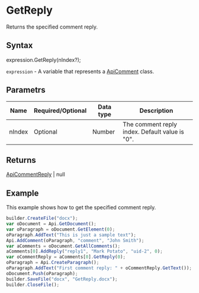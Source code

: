 # GetReply

Returns the specified comment reply.

## Syntax

expression.GetReply(nIndex?);

`expression` - A variable that represents a [ApiComment](../ApiComment.md) class.

## Parametrs

| **Name** | **Required/Optional** | **Data type** | **Description** |
| ------------- | ------------- | ------------- | ------------- |
| nIndex | Optional | Number | The comment reply index. Default value is "0". |

## Returns

[ApiCommentReply](../../ApiCommentReply/ApiCommentReply.md) &#124; null

## Example

This example shows how to get the specified comment reply.

```javascript
builder.CreateFile("docx");
var oDocument = Api.GetDocument();
var oParagraph = oDocument.GetElement(0);
oParagraph.AddText("This is just a sample text");
Api.AddComment(oParagraph, "comment", "John Smith");
var aComments = oDocument.GetAllComments();
aComments[0].AddReply("reply1", "Mark Potato", "uid-2", 0);
var oCommentReply = aComments[0].GetReply(0);
oParagraph = Api.CreateParagraph();
oParagraph.AddText("First comment reply: " + oCommentReply.GetText());
oDocument.Push(oParagraph);
builder.SaveFile("docx", "GetReply.docx");
builder.CloseFile();
```